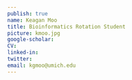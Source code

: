 ```yaml
---
publish: true
name: Keagan Moo
title: Bioinformatics Rotation Student
picture: kmoo.jpg
google-scholar: 
CV:
linked-in: 
twitter:
email: kgmoo@umich.edu
---
```

